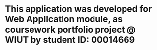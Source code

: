 # This application was developed for Web Application module, as coursework portfolio project @ WIUT by student ID: 00014669
